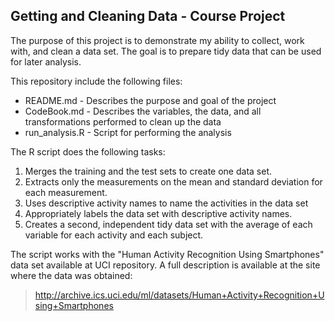 ## Getting and Cleaning Data - Course Project

The purpose of this project is to demonstrate my ability to collect, work with, and clean a data set. The goal is to prepare tidy data that can be used for later analysis.

This repository include the following files:
* README.md - Describes the purpose and goal of the project 
* CodeBook.md - Describes the variables, the data, and all transformations performed to clean up the data 
* run_analysis.R - Script for performing the analysis

The R script does the following tasks: 
1. Merges the training and the test sets to create one data set.
2. Extracts only the measurements on the mean and standard deviation for each measurement. 
3. Uses descriptive activity names to name the activities in the data set
4. Appropriately labels the data set with descriptive activity names. 
5. Creates a second, independent tidy data set with the average of each variable for each activity and each subject. 

The script works with the "Human Activity Recognition Using Smartphones" data set available at UCI repository. A full description is available at the site where the data was obtained:

> http://archive.ics.uci.edu/ml/datasets/Human+Activity+Recognition+Using+Smartphones